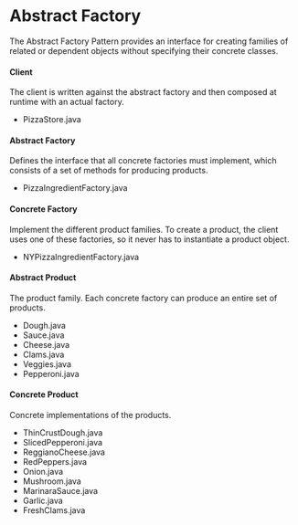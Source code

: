 Abstract Factory
======

The Abstract Factory Pattern provides an interface for creating families of related or dependent objects without specifying their concrete classes.

#### Client
The client is written against the abstract factory and then composed at runtime with an actual factory.
+ PizzaStore.java

#### Abstract Factory
Defines the interface that all concrete factories must implement, which consists of a set of methods for producing products.
+ PizzaIngredientFactory.java

#### Concrete Factory
Implement the different product families. To create a product, the client uses one of these factories, so it never has to instantiate a product object.
+ NYPizzaIngredientFactory.java

#### Abstract Product
The product family. Each concrete factory can produce an entire set of products.
+ Dough.java
+ Sauce.java
+ Cheese.java
+ Clams.java
+ Veggies.java
+ Pepperoni.java

#### Concrete Product
Concrete implementations of the products.
+ ThinCrustDough.java
+ SlicedPepperoni.java
+ ReggianoCheese.java
+ RedPeppers.java
+ Onion.java
+ Mushroom.java
+ MarinaraSauce.java
+ Garlic.java
+ FreshClams.java

